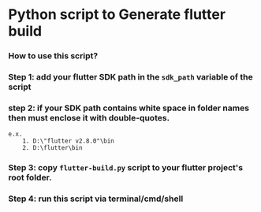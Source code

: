 # Python script to Generate flutter build


### How to use this script?
### Step 1: add your flutter SDK path in the `sdk_path` variable of the script
### step 2: if your SDK path contains white space in folder names then must enclose it with double-quotes.
    e.x. 
        1. D:\"flutter v2.8.0"\bin
        2. D:\flutter\bin

### Step 3: copy `flutter-build.py` script to your flutter project's root folder.

### Step 4: run this script via terminal/cmd/shell
